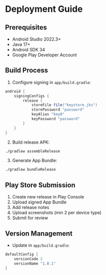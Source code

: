 # Deployment Guide

## Prerequisites
- Android Studio 2022.3+
- Java 17+
- Android SDK 34
- Google Play Developer Account

## Build Process
1. Configure signing in `app/build.gradle`:
```gradle
android {
    signingConfigs {
        release {
            storeFile file("keystore.jks")
            storePassword "password"
            keyAlias "key0"
            keyPassword "password"
        }
    }
}
```

2. Build release APK:
```bash
./gradlew assembleRelease
```

3. Generate App Bundle:
```bash
./gradlew bundleRelease
```

## Play Store Submission
1. Create new release in Play Console
2. Upload signed App Bundle
3. Add release notes
4. Upload screenshots (min 2 per device type)
5. Submit for review

## Version Management
- Update in `app/build.gradle`:
```gradle
defaultConfig {
    versionCode 2
    versionName "1.0.1"
}